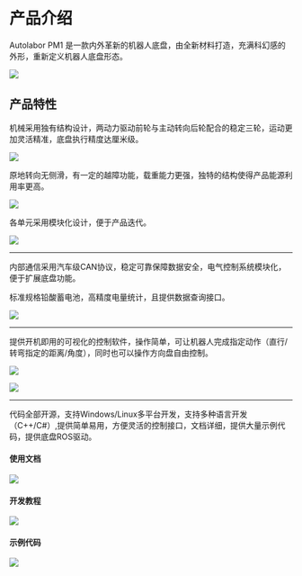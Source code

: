 # 产品介绍

Autolabor PM1 是一款内外革新的机器人底盘，由全新材料打造，充满科幻感的外形，重新定义机器人底盘形态。

![](imgs/PM-0.png)


## 产品特性

机械采用独有结构设计，两动力驱动前轮与主动转向后轮配合的稳定三轮，运动更加灵活精准，底盘执行精度达厘米级。

![](imgs/PM-4.jpg)

原地转向无侧滑，有一定的越障功能，载重能力更强，独特的结构使得产品能源利用率更高。

![](imgs/PM-1.jpg)

各单元采用模块化设计，便于产品迭代。

![](imgs/PM-3.jpg)


***

内部通信采用汽车级CAN协议，稳定可靠保障数据安全，电气控制系统模块化，便于扩展底盘功能。

标准规格铅酸蓄电池，高精度电量统计，且提供数据查询接口。

![](imgs/PM-2.jpg)

***

提供开机即用的可视化的控制软件，操作简单，可让机器人完成指定动作（直行/转弯指定的距离/角度），同时也可以操作方向盘自由控制。

![](imgs/PM-6.jpg)

![](imgs/PM-7.jpg)

***

代码全部开源，支持Windows/Linux多平台开发，支持多种语言开发（C++/C#）,提供简单易用，方便灵活的控制接口，文档详细，提供大量示例代码，提供底盘ROS驱动。

#### 使用文档

![](imgs/PM-12.jpg)

#### 开发教程

![](imgs/PM-13.jpg)

#### 示例代码

![](imgs/PM-14.jpg)
